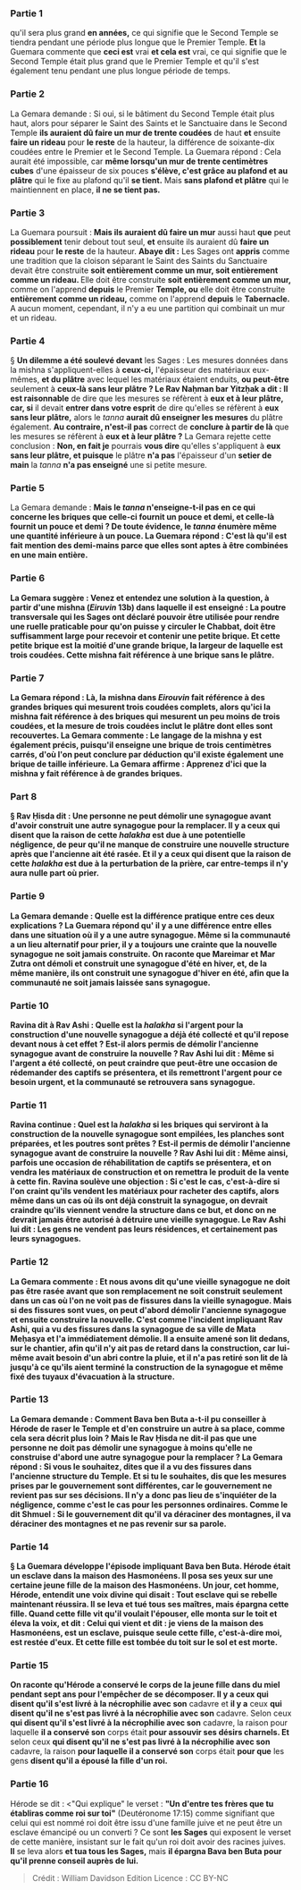 
### Partie 1
qu'il sera plus grand <b>en années,</b> ce qui signifie que le Second Temple se tiendra pendant une période plus longue que le Premier Temple. <b>Et</b> la Guemara commente que <b>ceci est</b> vrai <b>et cela est</b> vrai, ce qui signifie que le Second Temple était plus grand que le Premier Temple et qu'il s'est également tenu pendant une plus longue période de temps.

### Partie 2
La Gemara demande : Si oui, si le bâtiment du Second Temple était plus haut, alors pour séparer le Saint des Saints et le Sanctuaire dans le Second Temple <b>ils auraient dû faire un mur de trente coudées</b> de haut <b>et</b> ensuite <b>faire un rideau</b> pour <b>le reste</b> de la hauteur, la différence de soixante-dix coudées entre le Premier et le Second Temple. La Guemara répond : Cela aurait été impossible, car <b>même lorsqu'un mur de trente centimètres cubes</b> d'une épaisseur de six pouces <b>s'élève, c'est grâce au plafond et au plâtre</b> qui le fixe au plafond qu'il <b>se tient.</b> Mais <b>sans plafond et plâtre</b> qui le maintiennent en place, <b>il ne se tient pas.</b>

### Partie 3
La Guemara poursuit : <b>Mais ils auraient dû faire un mur</b> aussi haut <b>que</b> peut <b>possiblement</b> tenir debout tout seul, <b>et</b> ensuite ils auraient dû <b>faire un rideau</b> pour <b>le reste</b> de la hauteur. <b>Abaye dit :</b> Les Sages ont <b>appris</b> comme une tradition que la cloison séparant le Saint des Saints du Sanctuaire devait être construite <b>soit entièrement comme un mur, soit entièrement comme un rideau. </b> Elle doit être construite <b>soit entièrement comme un mur,</b> comme on l'apprend <b>depuis</b> le Premier <b>Temple, ou</b> elle doit être construite <b>entièrement comme un rideau,</b> comme on l'apprend <b>depuis</b> le <b>Tabernacle.</b> A aucun moment, cependant, il n'y a eu une partition qui combinait un mur et un rideau.

### Partie 4
§ <b>Un dilemme a été soulevé devant</b> les Sages : Les mesures données dans la mishna s'appliquent-elles à <b>ceux-ci,</b> l'épaisseur des matériaux eux-mêmes, <b>et du plâtre</b> avec lequel les matériaux étaient enduits, <b>ou peut-être</b> seulement à <b>ceux-là sans leur plâtre ? Le Rav Naḥman bar Yitzḥak a dit : Il est raisonnable</b> de dire que les mesures se réfèrent à <b>eux et à leur plâtre, car, si</b> il devait <b>entrer dans votre esprit</b> de dire qu'elles se réfèrent à <b>eux sans leur plâtre,</b> alors le <i>tanna</i> <b>aurait dû enseigner les mesures</b> du plâtre également. <b>Au contraire, n'est-il pas</b> correct de <b>conclure à partir de là</b> que les mesures se réfèrent à <b>eux et à leur plâtre ?</b> La Gemara rejette cette conclusion : <b>Non, en fait je</b> pourrais <b>vous dire</b> qu'elles s'appliquent à <b>eux sans leur plâtre, et puisque</b> le plâtre <b>n'a pas</b> l'épaisseur d'un <b>setier de main</b> la <i>tanna</i> <b>n'a pas enseigné</b> une si petite mesure.

### Partie 5
La Gemara demande : <b>Mais le <i>tanna</i> <b>n'enseigne-t-il pas en ce qui concerne les briques</b> que <b>celle-ci</b> <b>fournit un pouce et demi, et celle-là</b> <b>fournit un pouce et demi ?</b> De toute évidence, le <i>tanna</i> énumère même une quantité inférieure à un pouce. La Guemara répond : <b>C'est là</b> qu'il est fait mention des demi-mains parce que <b>elles sont aptes à être combinées</b> en une main entière.

### Partie 6
La Gemara suggère : <b>Venez</b> et <b>entendez</b> une solution à la question, à partir d'une mishna (<i>Eiruvin</i> 13b) dans laquelle il est enseigné : <b>La</b> poutre transversale <b>qui</b> les Sages ont <b>déclaré</b> pouvoir être utilisée pour rendre une ruelle praticable pour qu'on puisse y circuler le Chabbat, doit être <b>suffisamment large pour recevoir</b> et contenir <b>une petite brique. Et</b> cette <b>petite brique</b> est <b>la moitié d'une grande brique,</b> la largeur <b>de</b> laquelle est <b>trois coudées.</b> Cette mishna fait référence à une brique sans le plâtre.

### Partie 7
La Gemara répond : <b>Là,</b> la mishna dans <i>Eirouvin</i> fait référence à des <b>grandes briques</b> qui mesurent trois coudées complets, alors qu'ici la mishna fait référence à des briques qui mesurent un peu moins de trois coudées, et la mesure de trois coudées inclut le plâtre dont elles sont recouvertes. La Gemara commente : Le langage de la mishna y <b>est également précis, puisqu'il enseigne</b> une brique <b>de trois centimètres carrés,</b> d'où l'on peut conclure <b>par déduction qu'il existe</b> également <b>une brique de taille inférieure</b>. La Gemara affirme : <b>Apprenez d'ici</b> que la mishna y fait référence à de grandes briques.

### Part 8
§ <b>Rav Ḥisda dit : Une personne ne peut démolir une synagogue avant d'avoir</b> <b>construit une autre synagogue</b> pour la remplacer. <b>Il y a</b> ceux <b>qui disent</b> que la raison de cette <i>halakha</i> est <b>due à</b> une potentielle <b>négligence,</b> de peur qu'il ne manque de construire une nouvelle structure après que l'ancienne ait été rasée. <b>Et il y a</b> ceux <b>qui disent</b> que la raison de cette <i>halakha</i> est <b>due</b> à la perturbation de la <b>prière,</b> car entre-temps il n'y aura nulle part où prier.

### Partie 9
La Gemara demande : <b>Quelle est</b> la différence pratique <b>entre</b> ces deux explications ? La Guemara répond qu' <b>il y a</b> une différence <b>entre elles</b> dans une situation <b>où il y a une autre synagogue.</b> Même si la communauté a un lieu alternatif pour prier, il y a toujours une crainte que la nouvelle synagogue ne soit jamais construite. On raconte que <b>Mareimar et Mar Zutra ont démoli et construit une synagogue d'été en hiver, et,</b> de la même manière, <b>ils ont construit une synagogue d'hiver en été,</b> afin que la communauté ne soit jamais laissée sans synagogue.

### Partie 10
<b>Ravina dit à Rav Ashi : Quelle</b> est la <i>halakha</i> si <b>l'argent</b> pour la construction d'une nouvelle synagogue <b>a</b> déjà <b>été collecté et qu'il repose</b> devant nous à cet effet ? Est-il alors permis de démolir l'ancienne synagogue avant de construire la nouvelle ? Rav Ashi <b>lui dit :</b> Même si l'argent a été collecté, on peut craindre que <b>peut-être</b> une occasion de <b>rédemander des captifs se présentera, et ils remettront</b> l'argent pour ce besoin urgent, et la communauté se retrouvera sans synagogue.

### Partie 11
Ravina continue : <b>Quel est</b> la <i>halakha</i> si <b>les briques</b> qui serviront à la construction de la nouvelle synagogue <b>sont empilées, les planches sont préparées, et les poutres sont prêtes ?</b> Est-il permis de démolir l'ancienne synagogue avant de construire la nouvelle ? Rav Ashi <b>lui dit :</b> Même ainsi, <b>parfois</b> une occasion de <b>réhabilitation de captifs se présentera, et on vendra</b> les matériaux de construction <b>et on remettra</b> le produit de la vente à cette fin. Ravina soulève une objection : <b>Si c'est le cas,</b> c'est-à-dire si l'on craint qu'ils vendent les matériaux pour racheter des captifs, alors <b>même</b> dans un cas où <b>ils</b> ont déjà <b>construit</b> la synagogue, on devrait craindre qu'ils viennent vendre la structure dans ce but, et donc on ne devrait jamais être autorisé à détruire une vieille synagogue. Le Rav Ashi lui <b>dit : Les gens ne vendent pas leurs résidences,</b> et certainement pas leurs synagogues.

### Partie 12
La Gemara commente : <b>Et nous avons dit</b> qu'une vieille synagogue ne doit pas être rasée avant que son remplacement ne soit construit <b>seulement</b> dans un cas <b>où l'on ne voit pas de fissures</b> dans la vieille synagogue. <b>Mais si des fissures sont vues, on peut</b> d'abord <b>démolir</b> l'ancienne synagogue <b>et</b> ensuite <b>construire</b> la nouvelle. <b>C'est comme</b> l'incident impliquant <b>Rav Ashi,</b> qui <b>a vu des fissures dans la synagogue</b> de sa ville <b>de Mata Meḥasya</b> et l'a immédiatement <b>démolie. Il</b> a ensuite <b>amené son lit dedans,</b> sur le chantier, afin qu'il n'y ait pas de retard dans la construction, car lui-même avait besoin d'un abri contre la pluie, <b>et il n'a pas retiré</b> son lit de là <b>jusqu'à ce qu'ils</b> aient terminé la construction de la synagogue et même <b>fixé des tuyaux d'évacuation</b> à la structure.

### Partie 13
La Gemara demande : <b>Comment Bava ben Buta a-t-il pu conseiller à Hérode de raser le Temple</b> et d'en construire un autre à sa place, comme cela sera décrit plus loin ? <b>Mais le Rav Ḥisda ne dit-il pas</b> que <b>une personne ne doit pas démolir une synagogue à moins qu'elle</b> ne construise d'abord <b>une autre synagogue</b> pour la remplacer ? La Gemara répond : <b>Si vous le souhaitez, dites</b> que <b>il a vu des fissures dans</b> l'ancienne structure du Temple. Et <b>si tu le souhaites, dis</b> que les mesures prises par <b>le gouvernement sont différentes, car</b> le gouvernement <b>ne revient pas</b> sur ses décisions. Il n'y a donc pas lieu de s'inquiéter de la négligence, comme c'est le cas pour les personnes ordinaires. <b>Comme le dit Shmuel : Si le gouvernement dit</b> qu'il va <b>déraciner des montagnes, il va déraciner des montagnes et ne pas revenir</b> sur sa parole.

### Partie 14
§ La Guemara développe l'épisode impliquant Bava ben Buta. <b>Hérode était un esclave dans la maison des Hasmonéens. Il posa ses yeux sur une certaine jeune fille</b> de la maison des Hasmonéens. <b>Un jour, cet homme,</b> Hérode, <b>entendit une voix divine qui disait : Tout esclave qui se rebelle maintenant réussira. Il se leva</b> et <b>tué tous ses maîtres, mais épargna cette fille. Quand cette fille vit qu'il voulait l'épouser, elle monta sur le toit et éleva la voix,</b> et <b>dit : Celui qui vient et dit : je viens de la maison des Hasmonéens, est un esclave, puisque seule cette fille,</b> c'est-à-dire moi, <b>est restée d'eux. Et cette fille est tombée du toit sur le sol</b> et est morte.

### Partie 15
On raconte qu'Hérode <b>a conservé</b> le corps de la jeune fille <b>dans du miel pendant sept ans</b> pour l'empêcher de se décomposer. <b>Il y a</b> ceux <b>qui disent</b> qu'il s'est livré à la nécrophilie avec son</b> cadavre et <b>il y a</b> ceux <b>qui disent qu'il ne s'est pas livré à la nécrophilie avec son</b> cadavre. Selon ceux <b>qui disent qu'il s'est livré à la nécrophilie avec son</b> cadavre, la raison pour laquelle <b>il a conservé son</b> corps était <b>pour assouvir ses <b>désirs charnels</b>. Et</b> selon ceux <b>qui disent qu'il ne s'est pas livré à la nécrophilie avec son</b> cadavre, la raison <b>pour laquelle il a conservé son</b> corps était <b>pour que</b> les gens <b>disent qu'il a épousé la fille d'un roi.</b>

### Partie 16
Hérode se dit : <"Qui explique" le verset : <b>"Un d'entre tes frères que tu établiras comme roi sur toi"</b> (Deutéronome 17:15) comme signifiant que celui qui est nommé roi doit être issu d'une famille juive et ne peut être un esclave émancipé ou un converti ? Ce sont <b>les Sages</b> qui exposent le verset de cette manière, insistant sur le fait qu'un roi doit avoir des racines juives. <b>Il</b> se leva alors <b>et tua tous les Sages,</b> mais <b>il épargna Bava ben Buta pour qu'il prenne conseil auprès de lui.</b>

>Crédit : William Davidson Edition
>Licence : CC BY-NC